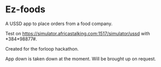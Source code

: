 # Ez-foods
A USSD app to place orders from a food company.

Test on https://simulator.africastalking.com:1517/simulator/ussd with \*384\*98877#.

Created for the forloop hackathon.

App down is taken down at the moment. Will be brought up on request.
